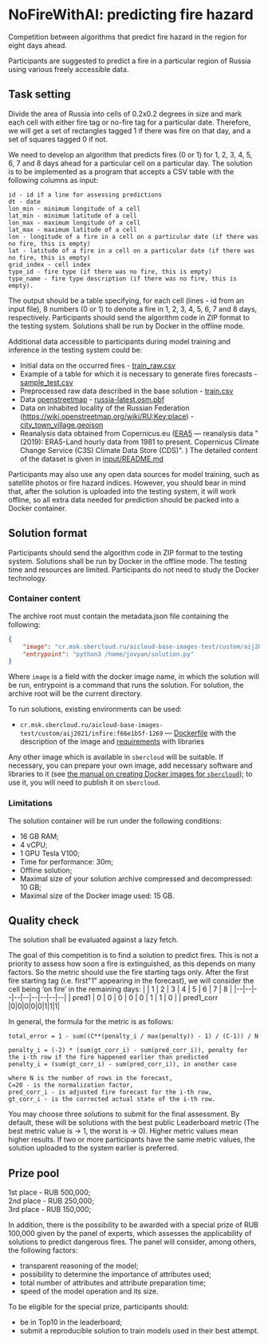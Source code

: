 NoFireWithAI: predicting fire hazard
=================================

Competition between algorithms that predict fire hazard in the region for eight days ahead. 

Participants are suggested to predict a fire in a particular region of Russia using various freely accessible data.

## Task setting

Divide the area of Russia into cells of 0.2x0.2 degrees in size and mark each cell with either fire tag or no-fire tag for a particular date. Therefore, we will get a set of rectangles tagged 1 if there was fire on that day, and a set of squares tagged 0 if not.

We need to develop an algorithm that predicts fires (0 or 1) for 1, 2, 3, 4, 5, 6, 7 and 8 days ahead for a particular cell on a particular day. The solution is to be implemented as a program that accepts a CSV table with the following columns as input:  
```
id - id if a line for assessing predictions
dt - date  
lon_min - minimum longitude of a cell  
lat_min - minimum latitude of a cell  
lon_max - maximum longitude of a cell  
lat_max - maximum latitude of a cell 
lon - longitude of a fire in a cell on a particular date (if there was no fire, this is empty)  
lat - latitude of a fire in a cell on a particular date (if there was no fire, this is empty)  
grid_index - cell index
type_id - fire type (if there was no fire, this is empty)  
type_name - fire type description (if there was no fire, this is empty).  
```

The output should be a table specifying, for each cell (lines - id  from an input file), 8 numbers (0 or 1) to denote a fire in 1, 2, 3, 4, 5, 6, 7 and 8 days, respectively. Participants should send the algorithm code in ZIP format to the testing system. Solutions shall be run by Docker in the offline mode.

Additional data accessible to participants during model training and inference in the testing system could be:


- Initial data on the occurred fires - [train_raw.csv](https://dsworks.s3pd01.sbercloud.ru/aij2021/NoFireWithAI/train_raw.csv)  
- Example of a table for which it is necessary to generate fires forecasts - [sample_test.csv](https://dsworks.s3pd01.sbercloud.ru/aij2021/NoFireWithAI/sample_test.csv)  
- Preprocessed raw data described in the base solution - [train.csv](https://dsworks.s3pd01.sbercloud.ru/aij2021/NoFireWithAI/train.csv)  
- Data [openstreetmap](https://www.openstreetmap.org)  - [russia-latest.osm.pbf](https://dsworks.s3pd01.sbercloud.ru/aij2021/NoFireWithAI/russia-latest.osm.pbf)
- Data on inhabited locality of the Russian Federation (https://wiki.openstreetmap.org/wiki/RU:Key:place) - [city_town_village.geojson](https://dsworks.s3pd01.sbercloud.ru/aij2021/NoFireWithAI/city_town_village.geojson)  
- Reanalysis data obtained from Copernicus.eu ([ERA5](https://cds.climate.copernicus.eu/cdsapp#!/dataset/reanalysis-era5-land)  — reanalysis data "(2019): ERA5-Land hourly data from 1981 to present. Copernicus Climate Change Service (C3S) Climate Data Store (CDS)". ) The detailed content of the dataset is given in [input/README.md](https://github.com/sberbank-ai/no_fire_with_ai_aij2021/blob/main/input/README.md)  


Participants may also use any open data sources for model training, such as satellite photos or fire hazard indices. However, you should bear in mind that, after the solution is uploaded into the testing system, it will work offline, so all extra data needed for prediction should be packed into a Docker container.


## Solution format

Participants should send the algorithm code in ZIP format to the testing system. Solutions shall be run by Docker in the offline mode. The testing time and resources are limited. Participants do not need to study the Docker technology.

### Container content

The archive root must contain the metadata.json file containing the following:
```json
{
    "image": "cr.msk.sbercloud.ru/aicloud-base-images-test/custom/aij2021/infire:f66e1b5f-1269",
    "entrypoint": "python3 /home/jovyan/solution.py"
}
```

Where `image` is a field with the docker image name, in which the solution will be run, entrypoint is a command that runs the solution. For solution, the archive root will be the current directory. 

To run solutions, existing environments can be used:

- `cr.msk.sbercloud.ru/aicloud-base-images-test/custom/aij2021/infire:f66e1b5f-1269` — [Dockerfile](https://github.com/sberbank-ai/no_fire_with_ai_aij2021/blob/main/Dockerfile) with the description of the image and [requirements](https://github.com/sberbank-ai/no_fire_with_ai_aij2021/blob/main/requirements.txt) with libraries

Any other image which is available in `sbercloud` will be suitable. If necessary, you can prepare your own image, add necessary software and libraries to it (see [the manual on creating Docker images for `sbercloud`](https://github.com/sberbank-ai/no_fire_with_ai_aij2021/blob/main/sbercloud_instruction.md)); to use it, you will need to publish it on `sbercloud`.

### Limitations

The solution container will be run under the following conditions:

- 16 GB RAM;
- 4 vCPU;
- 1 GPU Tesla V100;
- Time for performance: 30m;
- Offline solution;
- Maximal size of your solution archive compressed and decompressed: 10 GB;
- Maximal size of the Docker image used: 15 GB.

## Quality check


The solution shall be evaluated against a lazy fetch.  

The goal of this competition is to find a solution to predict fires. This is not a priority to assess how soon a fire is extinguished, as this depends on many factors. So the metric should use the fire starting tags only. After the first fire starting tag (i.e. first"1" appearing in the forecast), we will consider the cell being ‘on fire’ in the remaining days:
|  | 1 | 2 | 3 | 4 | 5 | 6 | 7 | 8 |
|--|--|--|--|--|--|--|--|--|
| pred1 | 0 | 0 | 0 | 0 | 0 | 1 | 1 | 0 |
| pred1_corr |0|0|0|0|0|1|1|1|



In general, the formula for the metric is as follows:
```
total_error = 1 - sum((C**(penalty_i / max(penalty)) - 1) / (C-1)) / N

penalty_i = (-2) * (sum(gt_corr_i) - sum(pred_corr_i)), penalty for the i-th row if the fire happened earlier than predicted
penalty_i = (sum(gt_corr_i) - sum(pred_corr_i)), in another case

where N is the number of rows in the forecast,
С=20 - is the normalization factor, 
pred_corr_i - is adjusted fire forecast for the i-th row,
gt_corr_i - is the corrected actual state of the i-th row.
```

You may choose three solutions to submit for the final assessment. By default, these will be solutions with the best public Leaderboard metric (The best metric value is → 1, the worst is → 0). Higher metric values mean higher results. If two or more participants have the same metric values, the solution uploaded to the system earlier is preferred.

## Prize pool

1st place - RUB 500,000;  
2nd place - RUB 250,000;  
3rd place - RUB 150,000;  

In addition, there is the possibility to be awarded with a special prize of RUB 100,000 given by the panel of experts, which assesses the applicability of solutions to predict dangerous fires. The panel will consider, among others, the following factors:

- transparent reasoning of the model;
- possibility to determine the importance of attributes used;
- total number of attributes and attribute preparation time;
- speed of the model operation and its size.

To be eligible for the special prize, participants should:
- be in Top10 in the leaderboard;
- submit a reproducible solution to train models used in their best attempt.
